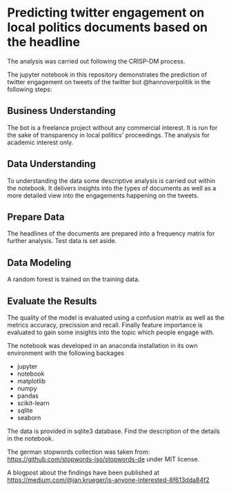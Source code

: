 # Predicting twitter engagement on local politics documents based on the headline

The analysis was carried out following the CRISP-DM process.

The jupyter notebook in this repository demonstrates the prediction of twitter engagement on tweets of the twitter bot @hannoverpolitik in the following steps:
## Business Understanding

The bot is a freelance project without any commercial interest. It is run for the sake of transparency in local politics' proceedings. The analysis for academic interest only.

## Data Understanding

To understanding the data some descriptive analysis is carried out within the notebook. It delivers insights into the types of documents as well as a more detailed view into the engagements happening on the tweets.

## Prepare Data

The headlines of the documents are prepared into a frequency matrix for further analysis. Test data is set aside.

## Data Modeling

A random forest is trained on the training data.

## Evaluate the Results

The quality of the model is evaluated using a confusion matrix as well as the metrics accuracy, precission and recall. Finally feature importance is evaluated to gain some insights into the topic which people engage with.

The notebook was developed in an anaconda installation in its own environment with the following backages
* jupyter
* notebook 
* matplotlib
* numpy
* pandas
* scikit-learn
* sqlite
* seaborn

The data is provided in sqlite3 database. Find the description of the details in the notebook.

The german stopwords collection was taken from: https://github.com/stopwords-iso/stopwords-de under MIT license.

A blogpost about the findings have been published at https://medium.com/@jan.krueger/is-anyone-interested-8f613dda84f2
